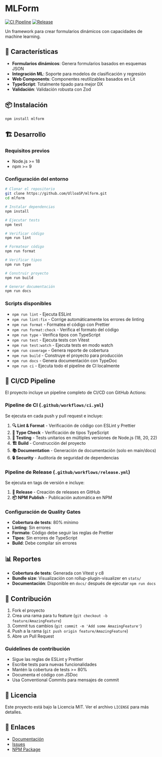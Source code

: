 # MLForm

[![CI Pipeline](https://github.com/UlloaSP/mlform/actions/workflows/ci.yml/badge.svg)](https://github.com/UlloaSP/mlform/actions/workflows/ci.yml)
[![Release](https://github.com/UlloaSP/mlform/actions/workflows/release.yml/badge.svg)](https://github.com/UlloaSP/mlform/actions/workflows/release.yml)

Un framework para crear formularios dinámicos con capacidades de machine learning.

## 🚀 Características

- **Formularios dinámicos**: Genera formularios basados en esquemas JSON
- **Integración ML**: Soporte para modelos de clasificación y regresión  
- **Web Components**: Componentes reutilizables basados en Lit
- **TypeScript**: Totalmente tipado para mejor DX
- **Validación**: Validación robusta con Zod

## 📦 Instalación

```bash
npm install mlform
```

## 🏗️ Desarrollo

### Requisitos previos

- Node.js >= 18
- npm >= 9

### Configuración del entorno

```bash
# Clonar el repositorio
git clone https://github.com/UlloaSP/mlform.git
cd mlform

# Instalar dependencias
npm install

# Ejecutar tests
npm test

# Verificar código
npm run lint

# Formatear código
npm run format

# Verificar tipos
npm run type

# Construir proyecto
npm run build

# Generar documentación
npm run docs
```

### Scripts disponibles

- `npm run lint` - Ejecuta ESLint
- `npm run lint:fix` - Corrige automáticamente los errores de linting
- `npm run format` - Formatea el código con Prettier
- `npm run format:check` - Verifica el formato del código
- `npm run type` - Verifica tipos con TypeScript
- `npm run test` - Ejecuta tests con Vitest
- `npm run test:watch` - Ejecuta tests en modo watch
- `npm run coverage` - Genera reporte de cobertura
- `npm run build` - Construye el proyecto para producción
- `npm run docs` - Genera documentación con TypeDoc
- `npm run ci` - Ejecuta todo el pipeline de CI localmente

## 🔄 CI/CD Pipeline

El proyecto incluye un pipeline completo de CI/CD con GitHub Actions:

### Pipeline de CI (`.github/workflows/ci.yml`)

Se ejecuta en cada push y pull request e incluye:

1. **🔍 Lint & Format** - Verificación de código con ESLint y Prettier
2. **📝 Type Check** - Verificación de tipos TypeScript
3. **🧪 Testing** - Tests unitarios en múltiples versiones de Node.js (18, 20, 22)
4. **🏗️ Build** - Construcción del proyecto
5. **📚 Documentation** - Generación de documentación (solo en main/docs)
6. **🔒 Security** - Auditoría de seguridad de dependencias

### Pipeline de Release (`.github/workflows/release.yml`)

Se ejecuta en tags de versión e incluye:

1. **🚀 Release** - Creación de releases en GitHub
2. **📦 NPM Publish** - Publicación automática en NPM

### Configuración de Quality Gates

- **Cobertura de tests**: 80% mínimo
- **Linting**: Sin errores
- **Formato**: Código debe seguir las reglas de Prettier
- **Tipos**: Sin errores de TypeScript
- **Build**: Debe compilar sin errores

## 📊 Reportes

- **Cobertura de tests**: Generada con Vitest y c8
- **Bundle size**: Visualización con rollup-plugin-visualizer en `stats/`
- **Documentación**: Disponible en `docs/` después de ejecutar `npm run docs`

## 🤝 Contribución

1. Fork el proyecto
2. Crea una rama para tu feature (`git checkout -b feature/AmazingFeature`)
3. Commit tus cambios (`git commit -m 'Add some AmazingFeature'`)
4. Push a la rama (`git push origin feature/AmazingFeature`)
5. Abre un Pull Request

### Guidelines de contribución

- Sigue las reglas de ESLint y Prettier
- Escribe tests para nuevas funcionalidades
- Mantén la cobertura de tests >= 80%
- Documenta el código con JSDoc
- Usa Conventional Commits para mensajes de commit

## 📝 Licencia

Este proyecto está bajo la Licencia MIT. Ver el archivo `LICENSE` para más detalles.

## 🔗 Enlaces

- [Documentación](https://ulloasp.github.io/mlform/)
- [Issues](https://github.com/UlloaSP/mlform/issues)
- [NPM Package](https://www.npmjs.com/package/mlform)
